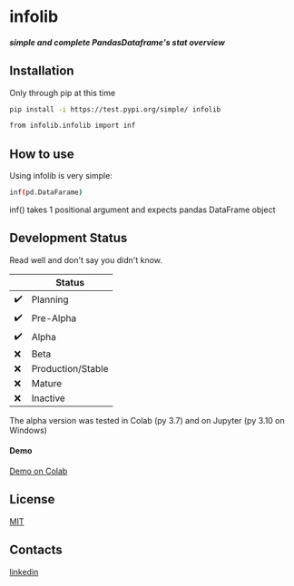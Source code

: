 # infolib
#### _simple and complete PandasDataframe's stat overview_

## Installation

Only through pip at this time

```sh
pip install -i https://test.pypi.org/simple/ infolib
```
```sh
from infolib.infolib import inf
```
## How to use

Using infolib is very simple:
```sh
inf(pd.DataFarame)
```
inf() takes 1 positional argument and expects pandas DataFrame object
## Development Status

Read well and don't say you didn't know.

|| Status|
| ------ |------ |
| ✔️| Planning|
| ✔️| Pre-Alpha|
| ✔️| Alpha|
| ❌|Beta
| ❌ |Production/Stable |
|❌|Mature|
|❌|Inactive|
The alpha version was tested in Colab (py 3.7)
and on Jupyter (py 3.10 on Windows)

#### Demo
[Demo on Colab]
## License
[MIT]
## Contacts
[linkedin]

[//]: # 

   [Demo on Colab]: <https://colab.research.google.com/drive/1KTI7CwP_E7IJod_WiD0PT31MaRBdhiki?usp=sharing>
   [MIT]:<https://github.com/AntonelloManenti/infolib/blob/main/LICENSE>
   [linkedin]:<https://www.linkedin.com/in/antonello-manenti/>
